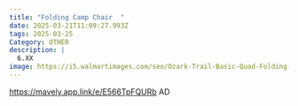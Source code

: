 ```yaml
---
title: "Folding Camp Chair  "
date: 2025-03-21T11:09:27.993Z
tags: 2025-03-25
Category: OTHER
description: |
  6.XX
image: https://i5.walmartimages.com/seo/Ozark-Trail-Basic-Quad-Folding-Camp-Chair-with-Cup-Holder-Peri-Night-Adult_8ed35b34-58ab-4699-8be4-9a412ba612af.1263af152ca1a0aec664ce75c1c2c853.jpeg?odnHeight=640&odnWidth=640&odnBg=FFFFFF
---
```

https://mavely.app.link/e/E566TpFQURb   AD
